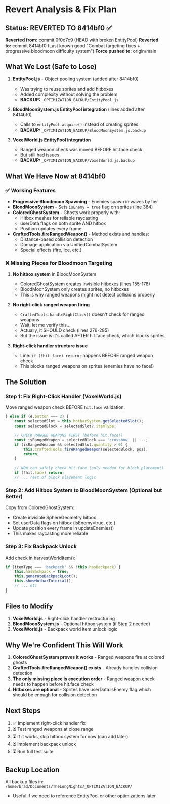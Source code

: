 # Revert Analysis & Fix Plan

## Status: REVERTED TO 8414bf0 ✅

**Reverted from:** commit 0f0d7c9 (HEAD with broken EntityPool)
**Reverted to:** commit 8414bf0 (Last known good "Combat targeting fixes + progressive bloodmoon difficulty system")
**Force pushed to:** origin/main

## What We Lost (Safe to Lose)

1. **EntityPool.js** - Object pooling system (added after 8414bf0)
   - Was trying to reuse sprites and add hitboxes
   - Added complexity without solving the problem
   - **BACKUP:** `_OPTIMIZATION_BACKUP/EntityPool.js`

2. **BloodMoonSystem.js EntityPool integration** (lines added after 8414bf0)
   - Calls to `entityPool.acquire()` instead of creating sprites
   - **BACKUP:** `_OPTIMIZATION_BACKUP/BloodMoonSystem.js.backup`

3. **VoxelWorld.js EntityPool integration**
   - Ranged weapon check was moved BEFORE hit.face check
   - But still had issues
   - **BACKUP:** `_OPTIMIZATION_BACKUP/VoxelWorld.js.backup`

## What We Have Now at 8414bf0

### ✅ Working Features
- **Progressive Bloodmoon Spawning** - Enemies spawn in waves by tier
- **BloodMoonSystem** - Sets `isEnemy = true` flag on sprites (line 364)
- **ColoredGhostSystem** - Ghosts work properly with:
  - Hitbox meshes for reliable raycasting
  - userData flags on both sprite AND hitbox
  - Position updates every frame
- **CraftedTools.fireRangedWeapon()** - Method exists and handles:
  - Distance-based collision detection
  - Damage application via UnifiedCombatSystem
  - Special effects (fire, ice, etc.)

### ❌ Missing Pieces for Bloodmoon Targeting
1. **No hitbox system** in BloodMoonSystem
   - ColoredGhostSystem creates invisible hitboxes (lines 155-176)
   - BloodMoonSystem only creates sprites, no hitboxes
   - This is why ranged weapons might not detect collisions properly

2. **No right-click ranged weapon firing**
   - `CraftedTools.handleRightClick()` doesn't check for ranged weapons
   - Wait, let me verify this...
   - Actually, it SHOULD check (lines 276-285)
   - But the issue is it's called AFTER hit.face check, which blocks sprites

3. **Right-click handler structure issue**
   - Line: `if (!hit.face) return;` happens BEFORE ranged weapon check
   - This blocks ranged weapons on sprites (enemies have no face!)

## The Solution

### Step 1: Fix Right-Click Handler (VoxelWorld.js)
Move ranged weapon check BEFORE `hit.face` validation:
```javascript
} else if (e.button === 2) {
    const selectedSlot = this.hotbarSystem.getSelectedSlot();
    const selectedBlock = selectedSlot?.itemType;

    // CHECK RANGED WEAPONS FIRST (before hit.face!)
    const isRangedWeapon = selectedBlock === 'crossbow' || ...;
    if (isRangedWeapon && selectedSlot.quantity > 0) {
        this.craftedTools.fireRangedWeapon(selectedBlock, pos);
        return;
    }

    // NOW can safely check hit.face (only needed for block placement)
    if (!hit.face) return;
    // ... rest of block placement logic
```

### Step 2: Add Hitbox System to BloodMoonSystem (Optional but Better)
Copy from ColoredGhostSystem:
- Create invisible SphereGeometry hitbox
- Set userData flags on hitbox (isEnemy=true, etc.)
- Update position every frame in updateEnemies()
- This makes raycasting more reliable

### Step 3: Fix Backpack Unlock
Add check in harvestWorldItem():
```javascript
if (itemType === 'backpack' && !this.hasBackpack) {
    this.hasBackpack = true;
    this.generateBackpackLoot();
    this.showHotbarTutorial();
    // ... etc
}
```

## Files to Modify

1. **VoxelWorld.js** - Right-click handler restructuring
2. **BloodMoonSystem.js** - Optional hitbox system (if Step 2 needed)
3. **VoxelWorld.js** - Backpack world item unlock logic

## Why We're Confident This Will Work

1. **ColoredGhostSystem proves it works** - Ranged weapons fire at colored ghosts
2. **CraftedTools.fireRangedWeapon() exists** - Already handles collision detection
3. **The only missing piece is execution order** - Ranged weapon check needs to happen before hit.face check
4. **Hitboxes are optional** - Sprites have userData.isEnemy flag which should be enough for collision detection

## Next Steps

1. ✅ Implement right-click handler fix
2. ⏳ Test ranged weapons at close range
3. ⏳ If it works, skip hitbox system for now (can add later)
4. ⏳ Implement backpack unlock
5. ⏳ Run full test suite

## Backup Location

All backup files in: `/home/brad/Documents/TheLongNights/_OPTIMIZATION_BACKUP/`
- Useful if we need to reference EntityPool or other optimizations later
